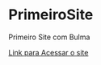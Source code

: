 # PrimeiroSite
 Primeiro Site com Bulma

[Link para Acessar o site](https://lucasdefreitasroberto.github.io/Site_com_Bulmaframework/)

